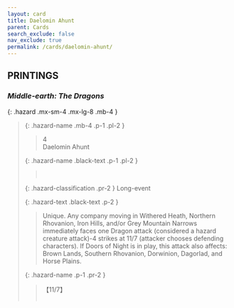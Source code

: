```yaml
---
layout: card
title: Daelomin Ahunt
parent: Cards
search_exclude: false
nav_exclude: true
permalink: /cards/daelomin-ahunt/
---
```


## PRINTINGS


### _Middle-earth: The Dragons_

{: .hazard .mx-sm-4 .mx-lg-8 .mb-4 }
> {: .hazard-name .mb-4 .p-1 .pl-2 }
> > <div class="hazard-mp">4</div>
> > <div class="card-name">Daelomin Ahunt</div>
>
> {: .hazard-name .black-text .p-1 .pl-2 }
> > &nbsp;
>
> {: .hazard-classification .pr-2 }
> Long-event
>
> {: .hazard-text .black-text .p-2 }
> > Unique. Any company moving in Withered Heath, Northern Rhovanion, Iron Hills, and/or Grey Mountain Narrows immediately faces one Dragon attack (considered a hazard creature attack)-4 strikes at 11/7 (attacker chooses defending characters). If Doors of Night is in play, this attack also affects: Brown Lands, Southern Rhovanion, Dorwinion, Dagorlad, and Horse Plains. 
>
> {: .hazard-name .p-1 .pr-2 }
> > <div class="card-shield">【11/7】</div>
> > <div class="card-corruption">&nbsp;</div>
